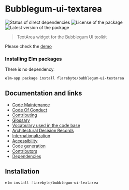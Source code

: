 # Bubblegum-ui-textarea

![Status of direct
dependencies](https://reiner-dolp.github.io/elm-badges/flarebyte/bubblegum-ui-textarea/dependencies.svg)
![License of the
package](https://reiner-dolp.github.io/elm-badges/flarebyte/bubblegum-ui-textarea/license.svg)
![Latest version of the
package](https://img.shields.io/elm-package/v/flarebyte/bubblegum-ui-textarea)

> TextArea widget for the Bubblegum UI toolkit

Please check the [demo](https://flarebyte.github.io/bubblegum-ui-textarea/)

### Installing Elm packages

There is no dependency.

```
elm-app package install flarebyte/bubblegum-ui-textarea
```

## Documentation and links

-   [Code Maintenance](MAINTENANCE.md)
-   [Code Of Conduct](CODE_OF_CONDUCT.md)
-   [Contributing](CONTRIBUTING.md)
-   [Glossary](GLOSSARY.md)
-   [Vocabulary used in the code base](CODE_VOCABULARY.md)
-   [Architectural Decision Records](DECISIONS.md)
-   [Internationalization](INTERNATIONALIZATION.md)
-   [Accessibility](ACCESSIBILITY.md)
-   [Code generation](CODE_GENERATION.md)
-   [Contributors](https://github.com/flarebyte/bubblegum-ui-textarea/graphs/contributors)
-   [Dependencies](https://github.com/flarebyte/bubblegum-ui-textarea/network/dependencies)

## Installation

```bash
elm install flarebyte/bubblegum-ui-textarea
```
